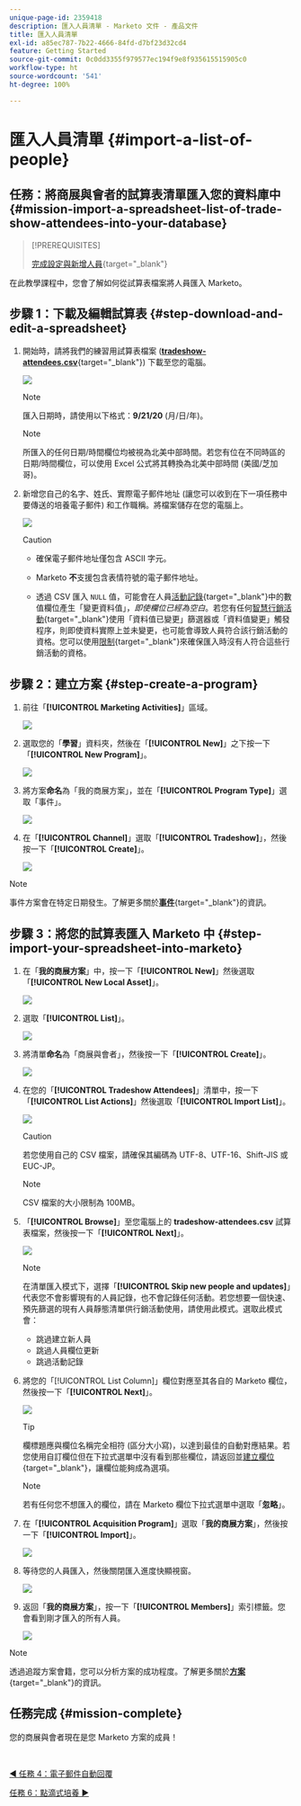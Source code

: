 ```yaml
---
unique-page-id: 2359418
description: 匯入人員清單 - Marketo 文件 - 產品文件
title: 匯入人員清單
exl-id: a85ec787-7b22-4666-84fd-d7bf23d32cd4
feature: Getting Started
source-git-commit: 0c0dd3355f979577ec194f9e8f935615515905c0
workflow-type: ht
source-wordcount: '541'
ht-degree: 100%

---
```


# 匯入人員清單 {#import-a-list-of-people}

## 任務：將商展與會者的試算表清單匯入您的資料庫中 {#mission-import-a-spreadsheet-list-of-trade-show-attendees-into-your-database}

>[!PREREQUISITES]
>
>[完成設定與新增人員](/help/marketo/getting-started/quick-wins/get-set-up-and-add-a-person.md){target="_blank"}

在此教學課程中，您會了解如何從試算表檔案將人員匯入 Marketo。

## 步驟 1：下載及編輯試算表 {#step-download-and-edit-a-spreadsheet}

1. 開始時，請將我們的練習用試算表檔案 ([**tradeshow-attendees.csv**](/help/marketo/getting-started/assets/tradeshow-attendees.csv){target="_blank"}) 下載至您的電腦。

   ![](assets/import-a-list-of-people-1.png)

   >[!NOTE]
   >
   >匯入日期時，請使用以下格式：**9/21/20** (月/日/年)。

   >[!NOTE]
   >
   >所匯入的任何日期/時間欄位均被視為北美中部時間。若您有位在不同時區的日期/時間欄位，可以使用 Excel 公式將其轉換為北美中部時間 (美國/芝加哥)。

1. 新增您自己的名字、姓氏、實際電子郵件地址 (讓您可以收到在下一項任務中要傳送的培養電子郵件) 和工作職稱。將檔案儲存在您的電腦上。

   ![](assets/import-a-list-of-people-2.png)

   >[!CAUTION]
   >
   >* 確保電子郵件地址僅包含 ASCII 字元。
   >
   >* Marketo **不**&#x200B;支援包含表情符號的電子郵件地址。
   >
   >* 透過 CSV 匯入 `NULL` 值，可能會在人員[活動記錄](/help/marketo/product-docs/core-marketo-concepts/smart-lists-and-static-lists/managing-people-in-smart-lists/locate-the-activity-log-for-a-person.md){target="_blank"}中的數值欄位產生「變更資料值」，_即使欄位已經為空白_。若您有任何[智慧行銷活動](/help/marketo/product-docs/core-marketo-concepts/smart-campaigns/understanding-smart-campaigns.md){target="_blank"}使用「資料值已變更」篩選器或「資料值變更」觸發程序，則即使資料實際上並未變更，也可能會導致人員符合該行銷活動的資格。您可以使用[限制](/help/marketo/product-docs/core-marketo-concepts/smart-lists-and-static-lists/using-smart-lists/add-a-constraint-to-a-smart-list-filter.md){target="_blank"}來確保匯入時沒有人符合這些行銷活動的資格。

## 步驟 2：建立方案 {#step-create-a-program}

1. 前往「**[!UICONTROL Marketing Activities]**」區域。

   ![](assets/import-a-list-of-people-3.png)

1. 選取您的「**學習**」資料夾，然後在「**[!UICONTROL New]**」之下按一下「**[!UICONTROL New Program]**」。

   ![](assets/import-a-list-of-people-4.png)

1. 將方案&#x200B;**命名**&#x200B;為「我的商展方案」，並在「**[!UICONTROL Program Type]**」選取「事件」。

   ![](assets/import-a-list-of-people-5.png)

1. 在「**[!UICONTROL Channel]**」選取「**[!UICONTROL Tradeshow]**」，然後按一下「**[!UICONTROL Create]**」。

   ![](assets/import-a-list-of-people-6.png)

>[!NOTE]
>
>事件方案會在特定日期發生。了解更多關於&#x200B;[**事件**](/help/marketo/product-docs/demand-generation/events/understanding-events/understanding-event-programs.md){target="_blank"}&#x200B;的資訊。

## 步驟 3：將您的試算表匯入 Marketo 中 {#step-import-your-spreadsheet-into-marketo}

1. 在「**我的商展方案**」中，按一下「**[!UICONTROL New]**」然後選取「**[!UICONTROL New Local Asset]**」。

   ![](assets/import-a-list-of-people-7.png)

1. 選取「**[!UICONTROL List]**」。

   ![](assets/import-a-list-of-people-8.png)

1. 將清單&#x200B;**命名**&#x200B;為「商展與會者」，然後按一下「**[!UICONTROL Create]**」。

   ![](assets/import-a-list-of-people-9.png)

1. 在您的「**[!UICONTROL Tradeshow Attendees]**」清單中，按一下「**[!UICONTROL List Actions]**」然後選取「**[!UICONTROL Import List]**」。

   ![](assets/import-a-list-of-people-10.png)

   >[!CAUTION]
   >
   >若您使用自己的 CSV 檔案，請確保其編碼為 UTF-8、UTF-16、Shift-JIS 或 EUC-JP。

   >[!NOTE]
   >
   >CSV 檔案的大小限制為 100MB。

1. 「**[!UICONTROL Browse]**」至您電腦上的 **tradeshow-attendees.csv** 試算表檔案，然後按一下「**[!UICONTROL Next]**」。

   ![](assets/import-a-list-of-people-11.png)

   >[!NOTE]
   >
   >在清單匯入模式下，選擇「**[!UICONTROL Skip new people and updates]**」代表您不會影響現有的人員記錄，也不會記錄任何活動。若您想要一個快速、預先篩選的現有人員靜態清單供行銷活動使用，請使用此模式。選取此模式會：
   >
   > * 跳過建立新人員
   > * 跳過人員欄位更新
   > * 跳過活動記錄

1. 將您的「[!UICONTROL List Column]」欄位對應至其各自的 Marketo 欄位，然後按一下「**[!UICONTROL Next]**」。

   ![](assets/import-a-list-of-people-12.png)

   >[!TIP]
   >
   >欄標題應與欄位名稱完全相符 (區分大小寫)，以達到最佳的自動對應結果。若您使用自訂欄位但在下拉式選單中沒有看到那些欄位，請返回並[建立欄位](/help/marketo/product-docs/administration/field-management/create-a-custom-field-in-marketo.md){target="_blank"}，讓欄位能夠成為選項。

   >[!NOTE]
   >
   >若有任何您不想匯入的欄位，請在 Marketo 欄位下拉式選單中選取「**忽略**」。

1. 在「**[!UICONTROL Acquisition Program]**」選取「**我的商展方案**」，然後按一下「**[!UICONTROL Import]**」。

   ![](assets/import-a-list-of-people-13.png)

1. 等待您的人員匯入，然後關閉匯入進度快顯視窗。

   ![](assets/import-a-list-of-people-14.png)

1. 返回「**我的商展方案**」，按一下「**[!UICONTROL Members]**」索引標籤。您會看到剛才匯入的所有人員。

   ![](assets/import-a-list-of-people-15.png)

>[!NOTE]
>
>透過追蹤方案會籍，您可以分析方案的成功程度。了解更多關於&#x200B;[**方案**](/help/marketo/product-docs/core-marketo-concepts/programs/creating-programs/understanding-programs.md){target="_blank"}&#x200B;的資訊。

## 任務完成 {#mission-complete}

您的商展與會者現在是您 Marketo 方案的成員！

<br>

[◄ 任務 4：電子郵件自動回覆](/help/marketo/getting-started/quick-wins/email-auto-response.md)

[任務 6：點滴式培養 ►](/help/marketo/getting-started/quick-wins/drip-drip-nurture.md)
